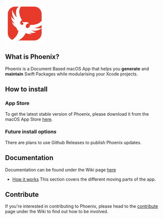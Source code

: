 <img src="Phoenix/Assets.xcassets/AppIcon.appiconset/mac-Icon-128x128@1x.png"/><br>

## What is Phoenix?

Phoenix is a Document Based macOS App that helps you **generate** and **maintain** Swift Packages while modularising your Xcode projects.

## How to install
### App Store
To get the latest stable version of Phoenix, please download it from the macOS App Store [here](https://apps.apple.com/app/phoenix-app/id1626793172?l=en&mt=12).
### Future install options
There are plans to use Github Releases to publish Phoenix updates.

## Documentation
Documentation can be found under the Wiki page [here](https://github.com/Tawa/Phoenix/wiki/)

- [How it works](https://github.com/Tawa/Phoenix/wiki/How-it-works)
This section covers the different moving parts of the app.

## Contribute
If you're interested in contributing to Phoenix, please head to the [contribute](https://github.com/Tawa/Phoenix/wiki/Contribute) page under the Wiki to find out how to be involved.

